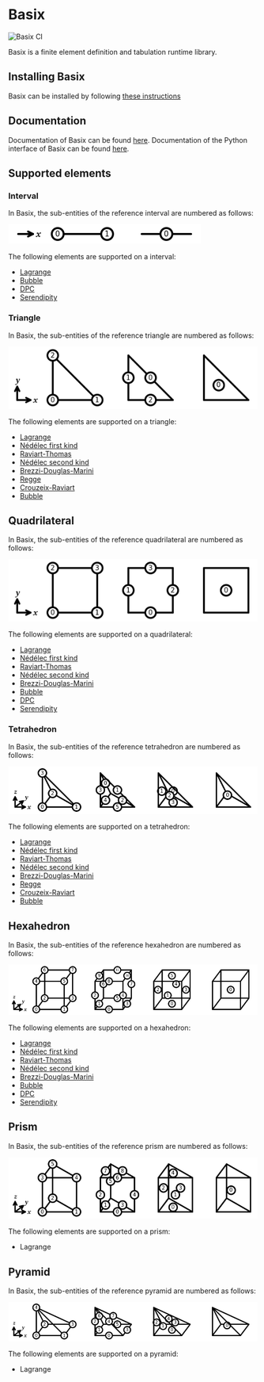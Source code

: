 # Basix

![Basix CI](https://github.com/FEniCS/basix/workflows/Basix%20CI/badge.svg)

Basix is a finite element definition and tabulation runtime library.

## Installing Basix
Basix can be installed by following [these instructions](INSTALL.md)

## Documentation
Documentation of Basix can be found [here](https://docs.fenicsproject.org/basix/main/cpp/).
Documentation of the Python interface of Basix can be found [here](https://docs.fenicsproject.org/basix/main/python/).

## Supported elements

### Interval
In Basix, the sub-entities of the reference interval are numbered as follows:

![The numbering of a reference interval](img/interval_numbering.png)

The following elements are supported on a interval:

  - [Lagrange](https://defelement.com/elements/lagrange.html)
  - [Bubble](https://defelement.com/elements/bubble.html)
  - [DPC](https://defelement.com/elements/dpc.html)
  - [Serendipity](https://defelement.com/elements/serendipity.html)

### Triangle
In Basix, the sub-entities of the reference triangle are numbered as follows:

![The numbering of a reference triangle](img/triangle_numbering.png)

The following elements are supported on a triangle:

  - [Lagrange](https://defelement.com/elements/lagrange.html)
  - [Nédélec first kind](https://defelement.com/elements/nedelec1.html)
  - [Raviart-Thomas](https://defelement.com/elements/raviart-thomas.html)
  - [Nédélec second kind](https://defelement.com/elements/nedelec2.html)
  - [Brezzi-Douglas-Marini](https://defelement.com/elements/brezzi-douglas-marini.html)
  - [Regge](https://defelement.com/elements/regge.html)
  - [Crouzeix-Raviart](https://defelement.com/elements/crouzeix-raviart.html)
  - [Bubble](https://defelement.com/elements/bubble.html)

## Quadrilateral
In Basix, the sub-entities of the reference quadrilateral are numbered as follows:

![The numbering of a reference quadrilateral](img/quadrilateral_numbering.png)

The following elements are supported on a quadrilateral:

  - [Lagrange](https://defelement.com/elements/q.html)
  - [Nédélec first kind](https://defelement.com/elements/qcurl.html)
  - [Raviart-Thomas](https://defelement.com/elements/qdiv.html)
  - [Nédélec second kind](https://defelement.com/elements/scurl.html)
  - [Brezzi-Douglas-Marini](https://defelement.com/elements/sdiv.html)
  - [Bubble](https://defelement.com/elements/bubble.html)
  - [DPC](https://defelement.com/elements/dpc.html)
  - [Serendipity](https://defelement.com/elements/serendipity.html)

### Tetrahedron
In Basix, the sub-entities of the reference tetrahedron are numbered as follows:

![The numbering of a reference tetrahedron](img/tetrahedron_numbering.png)

The following elements are supported on a tetrahedron:

  - [Lagrange](https://defelement.com/elements/lagrange.html)
  - [Nédélec first kind](https://defelement.com/elements/nedelec1.html)
  - [Raviart-Thomas](https://defelement.com/elements/raviart-thomas.html)
  - [Nédélec second kind](https://defelement.com/elements/nedelec2.html)
  - [Brezzi-Douglas-Marini](https://defelement.com/elements/brezzi-douglas-marini.html)
  - [Regge](https://defelement.com/elements/regge.html)
  - [Crouzeix-Raviart](https://defelement.com/elements/crouzeix-raviart.html)
  - [Bubble](https://defelement.com/elements/bubble.html)

## Hexahedron
In Basix, the sub-entities of the reference hexahedron are numbered as follows:

![The numbering of a reference hexahedron](img/hexahedron_numbering.png)

The following elements are supported on a hexahedron:

  - [Lagrange](https://defelement.com/elements/q.html)
  - [Nédélec first kind](https://defelement.com/elements/qcurl.html)
  - [Raviart-Thomas](https://defelement.com/elements/qdiv.html)
  - [Nédélec second kind](https://defelement.com/elements/scurl.html)
  - [Brezzi-Douglas-Marini](https://defelement.com/elements/sdiv.html)
  - [Bubble](https://defelement.com/elements/bubble.html)
  - [DPC](https://defelement.com/elements/dpc.html)
  - [Serendipity](https://defelement.com/elements/serendipity.html)

## Prism
In Basix, the sub-entities of the reference prism are numbered as follows:

![The numbering of a reference prism](img/prism_numbering.png)

The following elements are supported on a prism:

  - Lagrange

## Pyramid
In Basix, the sub-entities of the reference pyramid are numbered as follows:

![The numbering of a reference pyramid](img/pyramid_numbering.png)

The following elements are supported on a pyramid:

  - Lagrange
